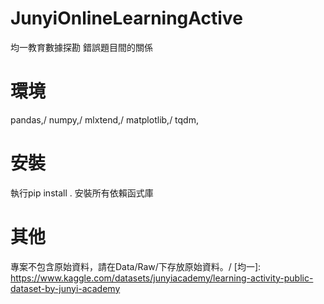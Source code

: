 # JunyiOnlineLearningActive
均一教育數據探勘
錯誤題目間的關係

# 環境
pandas,/
numpy,/
mlxtend,/
matplotlib,/
tqdm,

# 安裝
執行pip install .
安裝所有依賴函式庫

# 其他
專案不包含原始資料，請在Data/Raw/下存放原始資料。/
[均一]: <https://www.kaggle.com/datasets/junyiacademy/learning-activity-public-dataset-by-junyi-academy>
